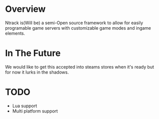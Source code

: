 # Overview
Ntrack is(Will be) a semi-Open source framework to allow for easily programable game servers with customizable game modes and ingame elements.

# In The Future
We would like to get this accepted into steams stores when it's ready but for now it lurks in the shadows.

# TODO
- Lua support</br>
- Multi platform support</br>
